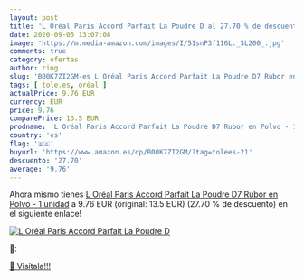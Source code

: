 ```yaml
---
layout: post
title: 'L Oréal Paris Accord Parfait La Poudre D al 27.70 % de descuento'
date: 2020-09-05 13:07:08
image: 'https://m.media-amazon.com/images/I/51snP3f116L._SL200_.jpg'
comments: true
category: ofertas
author: ring
slug: 'B00K7ZI2GM-es L Oréal Paris Accord Parfait La Poudre D7 Rubor en Polvo -...'
tags: [ tole.es, oréal ]
actualPrice: 9.76 EUR
currency: EUR
price: 9.76
comparePrice: 13.5 EUR
prodname: 'L Oréal Paris Accord Parfait La Poudre D7 Rubor en Polvo - 1 unidad'
country: 'es'
flag: '🇪🇸'
buyurl: 'https://www.amazon.es/dp/B00K7ZI2GM/?tag=tolees-21'
descuento: '27.70'
average: '9.76'
---
```


Ahora mismo tienes [L Oréal Paris Accord Parfait La Poudre D7 Rubor en Polvo - 1 unidad](https://www.amazon.es/dp/B00K7ZI2GM/?tag=tolees-21) a 9.76 EUR (original: 13.5 EUR) (27.70 %  de descuento) en el siguiente enlace!

[![L Oréal Paris Accord Parfait La Poudre D](https://m.media-amazon.com/images/I/51snP3f116L._SL200_.jpg)](https://www.amazon.es/dp/B00K7ZI2GM/?tag=tolees-21)

🔎:


[🛒 Visítala!!!](https://www.amazon.es/dp/B00K7ZI2GM/?tag=tolees-21)
